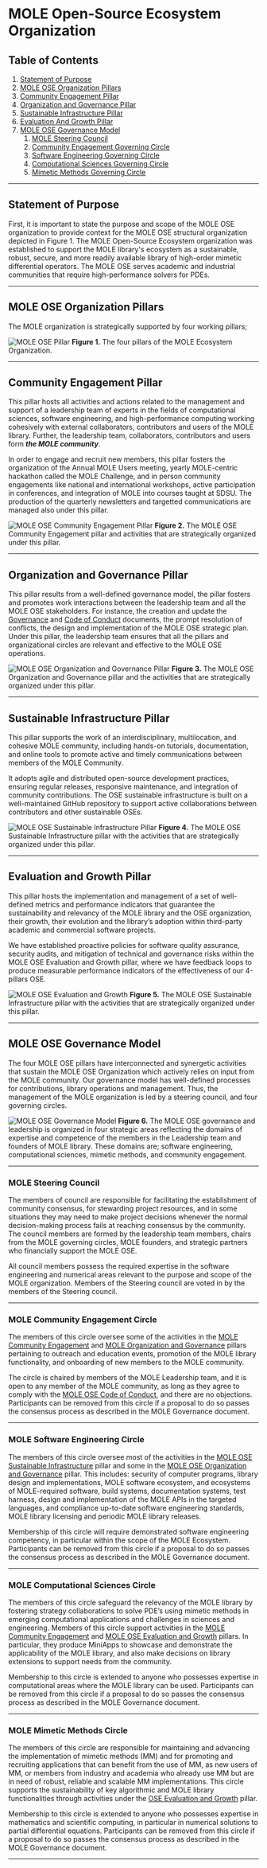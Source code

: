 # MOLE Open-Source Ecosystem Organization

## Table of Contents

1. [Statement of Purpose](#statement-of-purpose)
2. [MOLE OSE Organization Pillars](#mole-ose-organization-pillars)
3. [Community Engagement Pillar](#community-engagement-pillar)
4. [Organization and Governance Pillar](#organization-and-governance-pillar)
5. [Sustainable Infrastructure Pillar](#sustainable-infrastructure-pillar)
6. [Evaluation And Growth Pillar](#evaluation-and-growth-pillar)
7. [MOLE OSE Governance Model](#mole-ose-governance-model)
   1) [MOLE Steering Council](#mole-steering-council)
   2) [Community Engagement Governing Circle](#mole-community-engagement-circle)
   3) [Software Engineering Governing Circle](#mole-software-engineering-circle)
   4) [Computational Sciences Governing Circle](#mole-computational-sciences-circle)
   5) [Mimetic Methods Governing Circle](#mole-mimetic-methods-circle)

---

## Statement of Purpose

First, it is important to state the purpose and scope of the MOLE OSE organization to provide context for the MOLE OSE structural organization depicted in Figure 1.  The MOLE Open-Source Ecosystem organization was established to support the MOLE library's ecosystem as a sustainable, robust, secure, and more readily available library of high-order mimetic differential operators. The MOLE OSE serves academic and industrial communities that require high-performance solvers for PDEs.

---

## MOLE OSE Organization Pillars

The MOLE organization is strategically supported by four working pillars;

![MOLE OSE Pillar](doc/assests/img/MOLE_pillars.png)
**Figure 1.** The four pillars of the MOLE Ecosystem Organization.  

---

## Community Engagement Pillar

This pillar hosts all activities and actions related to the management and support of a leadership team of experts in the fields of computational sciences, software engineering, and high-performance computing working cohesively with external collaborators, contributors and users of the MOLE library. Further,  the leadership team, collaborators, contributors and users form **_the MOLE community_**.

In order to engage and recruit new members, this pillar fosters the organization of the Annual MOLE Users meeting, yearly MOLE-centric hackathon called the MOLE Challenge, and in person community engagements like national and international workshops, active participation in conferences, and integration of MOLE into courses taught at SDSU. The production of the quarterly newsletters and targetted communications are managed also under this pillar.

![MOLE OSE Community Engagement Pillar](doc/assests/img/CommunityEngagementPillar.png)
**Figure 2.** The MOLE OSE Community Engagement pillar and activities that are strategically organized under this pillar.

---

## Organization and Governance Pillar

This pillar results from a well-defined governance model, the pillar fosters and promotes work interactions between the leadership team and all the MOLE OSE stakeholders. For instance, the creation and update the [Governance](./OSE_GOVERNANCE.md) and [Code of Conduct](./CODE_OF_CONDUCT.md) documents, the prompt resolution of conflicts, the design and implementation of the MOLE OSE strategic plan. Under this pillar, the leadership team ensures that all the pillars and organizational circles are relevant and effective to the MOLE OSE operations.

![MOLE OSE Organization and Governance Pillar](doc/assests/img/OrganizationAndGovernancePillar.png)
**Figure 3.** The MOLE OSE Organization and Governance pillar and the activities that are strategically organized under this pillar.

---

## Sustainable Infrastructure Pillar

This pillar supports the work of an interdisciplinary, multilocation, and cohesive MOLE community, including hands-on tutorials, documentation, and online tools to promote active and timely communications between members of the MOLE Community.

It adopts agile and distributed open-source development practices, ensuring regular releases, responsive maintenance, and integration of community contributions. The OSE sustainable infrastructure is built on a well-maintained GitHub repository to support active collaborations between contributors and other sustainable OSEs.

![MOLE OSE Sustainable Infrastructure Pillar](doc/assests/img/SustainableInfrastructurePillar.png)
**Figure 4.** The MOLE OSE Sustainable Infrastructure pillar with the activities that are strategically organized under this pillar.

---

## Evaluation and Growth Pillar

This pillar hosts the implementation and management of a set of well-defined metrics and performance indicators that guarantee the sustainability and relevancy of the MOLE library and the OSE organization, their growth,  their evolution and the library’s adoption within third-party academic and commercial software projects.

We have established proactive policies for software quality assurance, security audits, and mitigation of technical and governance risks within the MOLE OSE Evaluation and Growth pillar, where we have feedback loops to produce measurable performance indicators of the effectiveness of our 4-pillars OSE.

![MOLE OSE Evaluation and Growth](doc/assests/img/EvaluationAndGrowthPillar.png)
**Figure 5.** The MOLE OSE Sustainable Infrastructure pillar with the activities that are strategically organized under this pillar.

---

## MOLE OSE Governance Model

The four MOLE OSE pillars have interconnected and synergetic activities that sustain the MOLE OSE Organization which actively relies on input from the MOLE community.  Our governance model has well-defined processes for contributions, library operations and management. Thus, the management of the MOLE organization is led by a steering council, and four governing  circles.

![MOLE OSE Governance Model](doc/assests/img/MOLE_OSE_circles.png)
**Figure 6.**  The MOLE OSE governance and leadership is organized in four strategic areas reflecting the domains of expertise and competence of the members in  the Leadership team and founders of MOLE library. These domains are; software engineering, computational sciences, mimetic methods, and community engagement.

---

### MOLE Steering Council

The members of council are responsible for facilitating the establishment of community consensus, for stewarding project resources, and in some situations they may need to make project decisions whenever the normal decision-making process fails at reaching consensus by the community. The council members are formed by the leadership team members, chairs from the MOLE governing circles, MOLE founders, and strategic partners who financially support the MOLE OSE.  

All council members possess the required expertise in the software engineering and numerical areas relevant to the purpose and scope of the MOLE organization.  Members of the Steering council are voted in by the members of the Steering council.
  
---

### MOLE Community Engagement Circle

The members of this circle oversee some of the activities in the [MOLE Community Engagement](#community-engagement-pillar) and [MOLE Organization and Governance](#organization-and-governance-pillar) pillars pertaining to outreach and education events, promotion of the MOLE library functionality, and onboarding of new members to the MOLE community.  

The circle is chaired by members of the MOLE Leadership team, and it is open to any member of the MOLE community, as long as they agree to comply with the [MOLE OSE Code of Conduct](./CODE_OF_CONDUCT.md), and there are no objections. Participants can be removed from this circle if a proposal to do so passes the consensus process as described in the MOLE Governance document.

---
  
### MOLE Software Engineering Circle

The members of this circle oversee most of the activities in the [MOLE OSE Sustainable Infrastructure](#sustainable-infrastructure-pillar) pillar and some in the [MOLE OSE Organization and Governance](#organization-and-governance-pillar) pillar. This includes: security of computer programs, library design and implementations, MOLE software ecosystem, and ecosystems of MOLE-required software, build systems, documentation systems, test harness, design and implementation of the MOLE APIs in the targeted languages, and compliance up-to-date software engineering standards, MOLE library licensing and periodic MOLE library releases.

Membership of this circle will require demonstrated software engineering competency, in particular within the scope of the MOLE Ecosystem. Participants can be removed from this circle if a proposal to do so passes the consensus process as described in the MOLE Governance document.

---

### MOLE Computational Sciences Circle

The members of this circle safeguard the relevancy of the MOLE library by fostering strategy collaborations to solve PDE’s using mimetic methods in emerging computational applications and challenges in sciences and engineering. Members of this circle support activities in the [MOLE Community Engagement](#community-engagement-pillar) and [MOLE OSE Evaluation and Growth](#evaluation-and-growth-pillar) pillars. In particular, they produce MiniApps to showcase and demonstrate the applicability of the MOLE library, and also make decisions on library extensions to support needs from the community.

Membership to this circle is extended to anyone who possesses expertise in computational areas where the MOLE library can be used. Participants can be removed from this circle if a proposal to do so passes the consensus process as described in the MOLE Governance document.

---

### MOLE Mimetic Methods Circle

The members of this circle are responsible for maintaining and advancing the implementation of mimetic methods (MM) and for promoting and recruiting applications that can benefit from the use of  MM, as new users of MM, or members from industry and academia who already use MM but are in need of robust, reliable and scalable MM implementations.  This circle supports the sustainability of key algorithmic and MOLE library functionalities through activities under the [OSE Evaluation and Growth](#evaluation-and-growth-pillar) pillar.

Membership to this circle is extended to anyone who possesses expertise in mathematics and scientific computing, in particular in numerical solutions to partial differential equations. Participants can be removed from this circle if a proposal to do so passes the consensus process as described in the MOLE Governance document.

---

